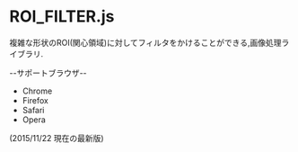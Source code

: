 
<h1> ROI_FILTER.js</h1>

複雑な形状のROI(関心領域)に対してフィルタをかけることができる,画像処理ライブラリ.

--サポートブラウザ--
<ul>
	<li>Chrome</li>
	<li>Firefox</li>
	<li>Safari</li>
	<li>Opera</li>
</ul>

(2015/11/22 現在の最新版)